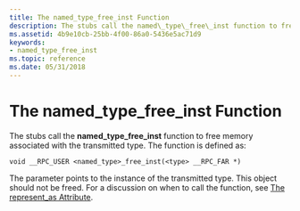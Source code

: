 ```yaml
---
title: The named_type_free_inst Function
description: The stubs call the named\_type\_free\_inst function to free memory associated with the transmitted type.
ms.assetid: 4b9e10cb-25bb-4f00-86a0-5436e5ac71d9
keywords:
- named_type_free_inst
ms.topic: reference
ms.date: 05/31/2018
---
```


# The named\_type\_free\_inst Function

The stubs call the **named\_type\_free\_inst** function to free memory associated with the transmitted type. The function is defined as:

``` syntax
void __RPC_USER <named_type>_free_inst(<type> __RPC_FAR *)
```

The parameter points to the instance of the transmitted type. This object should not be freed. For a discussion on when to call the function, see [The represent\_as Attribute](the-represent-as-attribute.md).

 

 




